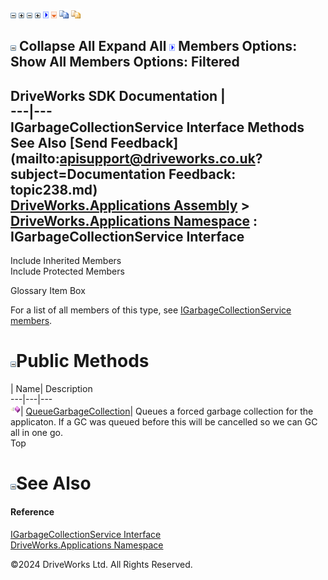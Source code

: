 ![](dotnetimages/collapse.gif) ![](dotnetimages/expand.gif) ![](dotnetimages/collapse.gif) ![](dotnetimages/expand.gif) ![](dotnetimages/drpdown.gif) ![](dotnetimages/drpdown_orange.gif) ![](dotnetimages/copycode.gif) ![](dotnetimages/copycodeHighlight.gif)

![](dotnetimages/collapse.gif) Collapse All Expand All ![](dotnetimages/drpdown.gif) Members Options: Show All  Members Options: Filtered   
---  
DriveWorks SDK Documentation  |   
---|---  
IGarbageCollectionService Interface Methods   
See Also [Send Feedback](mailto:apisupport@driveworks.co.uk?subject=Documentation Feedback: topic238.md)  
[DriveWorks.Applications Assembly](topic13.md) > [DriveWorks.Applications Namespace](topic16.md) : IGarbageCollectionService Interface  
---  
  
Include Inherited Members    
Include Protected Members    


Glossary Item Box

For a list of all members of this type, see [IGarbageCollectionService members](topic239.md).

# ![](dotnetimages/collapse.gif)Public Methods

| Name| Description  
---|---|---  
![ Method](dotnetimages/Method.gif)| [QueueGarbageCollection](topic243.md)| Queues a forced garbage collection for the applicaton. If a GC was queued before this will be cancelled so we can GC all in one go.   
Top

# ![](dotnetimages/collapse.gif)See Also

#### Reference

[IGarbageCollectionService Interface](topic238.md)   
[DriveWorks.Applications Namespace](topic16.md)

©2024 DriveWorks Ltd. All Rights Reserved.

